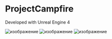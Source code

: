 # ProjectCampfire

Developed with Unreal Engine 4

![изображение](https://user-images.githubusercontent.com/13076304/143705485-a3221e6c-7c8b-4644-ae9b-c7490bfdd7f7.png)
![изображение](https://user-images.githubusercontent.com/13076304/143704521-72d7c594-2e6f-4b8a-bb6d-0e94c64d09d0.png)
![изображение](https://user-images.githubusercontent.com/13076304/143704672-0cce28b7-1fb6-45be-85e5-d1d5998d9973.png)
